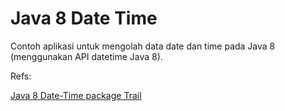 # Java 8 Date Time

Contoh aplikasi untuk mengolah data date dan time pada Java 8 (menggunakan API datetime Java 8).

Refs:

[Java 8 Date-Time package Trail](https://docs.oracle.com/javase/tutorial/datetime/index.html)